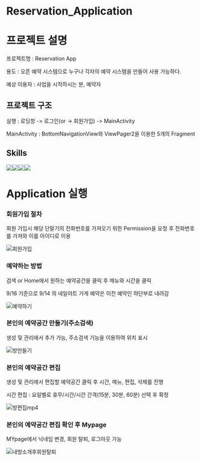 # Reservation_Application

# 프로젝트 설명


프로젝트명 : Reservation App

용도 : 오픈 예약 시스템으로 누구나 각자의 예약 시스템을 만들어 사용 가능하다.

예상 이용자 : 사업을 시작하시는 분, 예약자


## 프로젝트 구조


실행 : 로딩창 -> 로그인(or -> 회원가입) -> MainActivity

MainActivity : BottomNavigationView와 ViewPager2을 이용한 5개의 Fragment


## Skills

<img src="https://img.shields.io/badge/Android-3DDC84?style=for-the-badge&logo=Android&logoColor=white"><img src="https://img.shields.io/badge/Kotlin-7F52FF?style=for-the-badge&logo=Kotlin&logoColor=white"><img src="https://img.shields.io/badge/Firebase-FFCA28?style=for-the-badge&logo=Firebase&logoColor=white"><img src="https://img.shields.io/badge/HTML5-E34F26?style=for-the-badge&logo=HTML5&logoColor=white">

# Application 실행

### 회원가입 절차

회원 가입시 해당 단말기의 전화번호를 가져오기 위한 Permission을 요청 후 전화번호를 가져와 이를 아이디로 이용

![회원가입](https://user-images.githubusercontent.com/78264248/190889077-0fb24113-1ee7-4b5b-8426-8f609eaac878.gif)

### 예약하는 방법

검색 or Home에서 원하는 예약공간을 클릭 후 메뉴와 시간을 클릭

9/16 기준으로 9/14 의 네일아트 가게 예약은 이전 예약인 하단부로 내려감

![예약하기](https://user-images.githubusercontent.com/78264248/190889084-db066b33-e0b8-4184-8b1a-ea8bb59c5ed7.gif)

### 본인의 예약공간 만들기(주소검색)

생성 및 관리에서 추가 가능, 주소검색 기능을 이용하여 위치 표시

![방만들기](https://user-images.githubusercontent.com/78264248/190889089-e3d6d71a-6c41-49aa-9124-30a40d587243.gif)

### 본인의 예약공간 편집

생성 및 관리에서 편집할 예약공간 클릭 후 시간, 메뉴, 편집, 삭제를 진행

시간 편집 : 요일별로 휴무/시간/시간 간격(15분, 30분, 60분) 선택 후 확정

![방편집mp4](https://user-images.githubusercontent.com/78264248/190889091-47fa55d7-b083-4c9c-87ce-dbddc0dd1af8.gif)

### 본인의 예약공간 편집 확인 후 Mypage

MYpage에서 닉네임 변경, 회원 탈퇴, 로그아웃 가능

![내방소개후회원탈퇴](https://user-images.githubusercontent.com/78264248/190889095-fde50cd6-7424-49a5-8b23-9f4a448a0596.gif)


